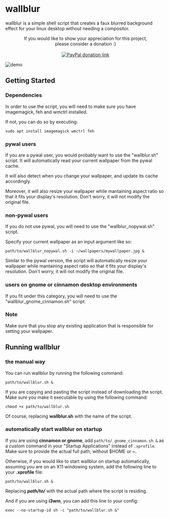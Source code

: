 # wallblur

wallblur is a simple shell script that creates a faux blurred background effect for your linux desktop without needing a compositor.

<p align="center">
If you would like to show your appreciation for this project,<br>please consider a donation :)<br><br>
<a href="https://www.paypal.com/donate/?business=Y4Y75KP2JBNJW&currency_code=USD">
<img src="https://www.paypalobjects.com/en_US/i/btn/btn_donateCC_LG.gif" alt="PayPal donation link"/></a>
<p>

![demo](https://github.com/turing753/wallblur/blob/master/demo.gif)

## Getting Started

### Dependencies

In order to use the script, you will need to make sure you have imagemagick, feh and wmctrl installed.

If not, you can do so by executing:

```
sudo apt install imagemagick wmctrl feh
```

### pywal users

If you are a pywal user, you would probably want to use the "wallblur.sh" script. It will automatically read your current wallpaper from the pywal cache.

It will also detect when you change your wallpaper, and update its cache accordingly.

Moreover, it will also resize your wallpaper while mantaining aspect ratio so that it fits your display's resolution. Don't worry, it will not modify the original file.

### non-pywal users

If you do not use pywal, you will need to use the "wallblur_nopywal.sh" script.

Specify your current wallpaper as an input argument like so:  

```
path/to/wallblur_nopywal.sh -i ~/wallpapers/mywallpaper.jpg &
```

Similar to the pywal version, the script will automatically resize your wallpaper while mantaining aspect ratio so that it fits your display's resolution. Don't worry, it will not modify the original file.

### users on gnome or cinnamon desktop environments

If you fit under this category, you will need to use the "wallblur_gnome_cinnamon.sh" script.

### Note

Make sure that you stop any existing application that is responsible for setting your wallpaper.


## Running wallblur

### the manual way

You can run wallblur by running the following command:

```
path/to/wallblur.sh &
```

If you are copying and pasting the script instead of downloading the script. Make sure you make it executable by using the following command:

```
chmod +x path/to/wallblur.sh
```

Of course, replacing **wallblur.sh** with the name of the script. 

### automatically start wallblur on startup

If you are using **cinnamon or gnome**, add ```path/to/_gnome_cinnamon.sh &``` as a custom command in your "Startup Applications" instead of ```.xprofile```. Make sure to provide the actual full path, without $HOME or ~.


Otherwise, if you would like to start wallblur on startup automatically, assuming you are on an X11 windowing system, add the following line to your **.xprofile** file:

```
path/to/wallblur.sh &
```

Replacing ***path/to/*** with the actual path where the script is residing.

And if you are using **i3wm**, you can add this line to your config:

```
exec --no-startup-id sh -c "path/to/wallblur.sh &"
```
